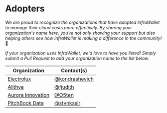 # Adopters

_We are proud to recognize the organizations that have adopted InfraWallet to manage their cloud costs more effectively. By sharing your organization's name here, you're not only showing your support but also helping others see how InfraWallet is making a difference in the community!_ 🙌

_If your organization uses InfraWallet, we'd love to have you listed! Simply submit a Pull Request to add your organization name to the list below._

| Organization                                             | Contact(s)                                         |
| -------------------------------------------------------- | -------------------------------------------------- |
| [Electrolux](https://www.electrolux.com)                 | [@kondrashevich](https://github.com/kondrashevich) |
| [Alithya](https://www.alithya.com)                       | [@fjudith](https://github.com/fjudith)             |
| [Aurora Innovation](https://github.com/aurorainnovation) | [@O5ten](https://github.com/O5ten)                 |
| [PitchBook Data](https://pitchbook.com/)                 | [@stvnksslr](https://github.com/stvnksslr)         |
